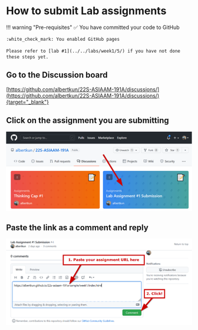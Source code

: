# How to submit Lab assignments

!!! warning "Pre-requisites"
    :white_check_mark: You have committed your code to GitHub
    
    :white_check_mark: You enabled GitHub pages
  
    Please refer to [lab #1](../../labs/week1/5/) if you have not done these steps yet.

## Go to the Discussion board
[https://github.com/albertkun/22S-ASIAAM-191A/discussions/](https://github.com/albertkun/22S-ASIAAM-191A/discussions/){target="_blank"}
## Click on the assignment you are submitting

![](./media/submit1.png)

## Paste the link as a comment and reply
![](./media/submit2.png)
